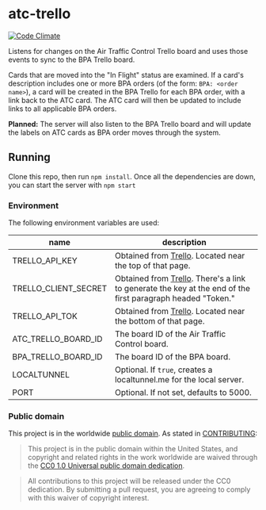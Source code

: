 # atc-trello

[![Code Climate](https://codeclimate.com/github/18F/atc-trello/badges/gpa.svg)](https://codeclimate.com/github/18F/atc-trello)

Listens for changes on the Air Traffic Control Trello board and uses those events to sync to the BPA Trello board.

Cards that are moved into the "In Flight" status are examined.  If a card's description includes one or more BPA orders (of the form: `BPA: <order name>`), a card will be created in the BPA Trello for each BPA order, with a link back to the ATC card.  The ATC card will then be updated to include links to all applicable BPA orders.

**Planned:**  The server will also listen to the BPA Trello board and will update the labels on ATC cards as BPA order moves through the system.

## Running

Clone this repo, then run `npm install`.  Once all the dependencies are down, you can start the server with `npm start`

### Environment

The following environment variables are used:

name                 | description
-------------------- | ----------------------------------------------------------------------------------------------------------------------------------------
TRELLO_API_KEY       | Obtained from [Trello](https://trello.com/app-key). Located near the top of that page.
TRELLO_CLIENT_SECRET | Obtained from [Trello](https://trello.com/app-key). There's a link to generate the key at the end of the first paragraph headed "Token."
TRELLO_API_TOK       | Obtained from [Trello](https://trello.com/app-key). Located near the bottom of that page.
ATC_TRELLO_BOARD_ID  | The board ID of the Air Traffic Control board.
BPA_TRELLO_BOARD_ID  | The board ID of the BPA board.
LOCALTUNNEL          | Optional.  If `true`, creates a localtunnel.me for the local server.
PORT                 | Optional.  If not set, defaults to 5000.

### Public domain

This project is in the worldwide [public domain](LICENSE.md). As stated in [CONTRIBUTING](CONTRIBUTING.md):

> This project is in the public domain within the United States, and copyright and related rights in the work worldwide are waived through the [CC0 1.0 Universal public domain dedication](https://creativecommons.org/publicdomain/zero/1.0/).

> All contributions to this project will be released under the CC0 dedication. By submitting a pull request, you are agreeing to comply with this waiver of copyright interest.

